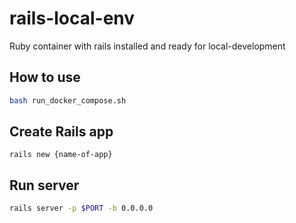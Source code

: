 # rails-local-env
Ruby container with rails installed and ready for local-development

## How to use
```bash
bash run_docker_compose.sh
```

## Create Rails app
```
rails new {name-of-app}
```

## Run server
```bash
rails server -p $PORT -b 0.0.0.0
```